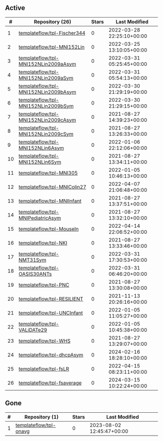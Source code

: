 ## Active
| # | Repository (26) | Stars | Last Modified |
| --- | --- | --- | --- |
| 1 | [templateflow/tpl-Fischer344](https://gin.g-node.org/templateflow/tpl-Fischer344) | 0 | 2022-03-28 22:25:10+00:00 |
| 2 | [templateflow/tpl-MNI152Lin](https://gin.g-node.org/templateflow/tpl-MNI152Lin) | 0 | 2022-03-25 13:10:05+00:00 |
| 3 | [templateflow/tpl-MNI152NLin2009aAsym](https://gin.g-node.org/templateflow/tpl-MNI152NLin2009aAsym) | 0 | 2022-03-31 05:25:45+00:00 |
| 4 | [templateflow/tpl-MNI152NLin2009aSym](https://gin.g-node.org/templateflow/tpl-MNI152NLin2009aSym) | 0 | 2022-03-31 05:54:13+00:00 |
| 5 | [templateflow/tpl-MNI152NLin2009bAsym](https://gin.g-node.org/templateflow/tpl-MNI152NLin2009bAsym) | 0 | 2022-03-30 21:29:19+00:00 |
| 6 | [templateflow/tpl-MNI152NLin2009bSym](https://gin.g-node.org/templateflow/tpl-MNI152NLin2009bSym) | 0 | 2022-03-30 21:29:15+00:00 |
| 7 | [templateflow/tpl-MNI152NLin2009cAsym](https://gin.g-node.org/templateflow/tpl-MNI152NLin2009cAsym) | 0 | 2021-08-27 14:39:23+00:00 |
| 8 | [templateflow/tpl-MNI152NLin2009cSym](https://gin.g-node.org/templateflow/tpl-MNI152NLin2009cSym) | 0 | 2021-08-27 13:26:33+00:00 |
| 9 | [templateflow/tpl-MNI152NLin6Asym](https://gin.g-node.org/templateflow/tpl-MNI152NLin6Asym) | 0 | 2022-01-06 22:12:06+00:00 |
| 10 | [templateflow/tpl-MNI152NLin6Sym](https://gin.g-node.org/templateflow/tpl-MNI152NLin6Sym) | 0 | 2021-08-27 13:34:11+00:00 |
| 11 | [templateflow/tpl-MNI305](https://gin.g-node.org/templateflow/tpl-MNI305) | 0 | 2022-01-05 10:46:13+00:00 |
| 12 | [templateflow/tpl-MNIColin27](https://gin.g-node.org/templateflow/tpl-MNIColin27) | 0 | 2022-04-07 21:06:48+00:00 |
| 13 | [templateflow/tpl-MNIInfant](https://gin.g-node.org/templateflow/tpl-MNIInfant) | 0 | 2021-08-27 13:37:51+00:00 |
| 14 | [templateflow/tpl-MNIPediatricAsym](https://gin.g-node.org/templateflow/tpl-MNIPediatricAsym) | 0 | 2021-08-27 13:32:10+00:00 |
| 15 | [templateflow/tpl-MouseIn](https://gin.g-node.org/templateflow/tpl-MouseIn) | 0 | 2022-04-14 22:06:52+00:00 |
| 16 | [templateflow/tpl-NKI](https://gin.g-node.org/templateflow/tpl-NKI) | 0 | 2021-08-27 13:33:46+00:00 |
| 17 | [templateflow/tpl-NMT31Sym](https://gin.g-node.org/templateflow/tpl-NMT31Sym) | 0 | 2022-03-31 17:30:53+00:00 |
| 18 | [templateflow/tpl-OASIS30ANTs](https://gin.g-node.org/templateflow/tpl-OASIS30ANTs) | 0 | 2022-03-31 06:46:20+00:00 |
| 19 | [templateflow/tpl-PNC](https://gin.g-node.org/templateflow/tpl-PNC) | 0 | 2021-08-27 13:30:08+00:00 |
| 20 | [templateflow/tpl-RESILIENT](https://gin.g-node.org/templateflow/tpl-RESILIENT) | 0 | 2021-11-13 20:26:16+00:00 |
| 21 | [templateflow/tpl-UNCInfant](https://gin.g-node.org/templateflow/tpl-UNCInfant) | 0 | 2022-01-05 11:05:27+00:00 |
| 22 | [templateflow/tpl-VALiDATe29](https://gin.g-node.org/templateflow/tpl-VALiDATe29) | 0 | 2022-01-05 10:45:38+00:00 |
| 23 | [templateflow/tpl-WHS](https://gin.g-node.org/templateflow/tpl-WHS) | 0 | 2021-08-27 13:29:07+00:00 |
| 24 | [templateflow/tpl-dhcpAsym](https://gin.g-node.org/templateflow/tpl-dhcpAsym) | 0 | 2024-02-16 18:28:10+00:00 |
| 25 | [templateflow/tpl-fsLR](https://gin.g-node.org/templateflow/tpl-fsLR) | 0 | 2022-04-15 08:23:11+00:00 |
| 26 | [templateflow/tpl-fsaverage](https://gin.g-node.org/templateflow/tpl-fsaverage) | 0 | 2024-03-15 10:22:24+00:00 |

## Gone
| # | Repository (1) | Stars | Last Modified |
| --- | --- | --- | --- |
| 1 | [templateflow/tpl-onavg](https://gin.g-node.org/templateflow/tpl-onavg) | 0 | 2023-08-02 12:45:47+00:00 |
